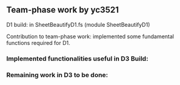 ## Team-phase work by yc3521
D1 build: in SheetBeautifyD1.fs (module SheetBeautifyD1)

Contribution to team-phase work: implemented some fundamental functions required for D1.

### Implemented functionalities useful in D3 Build:



### Remaining work in D3 to be done:
